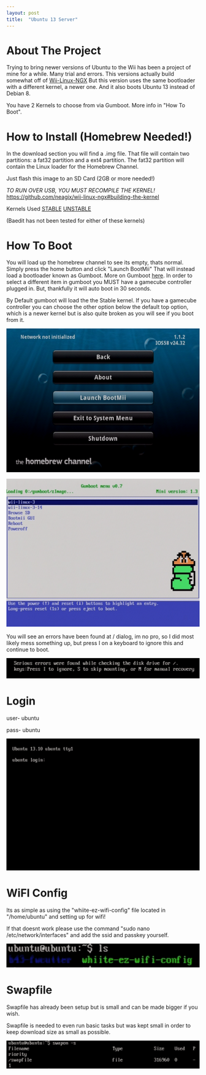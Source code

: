 ```yaml
---
layout: post
title:  "Ubuntu 13 Server"
---
```


# About The Project
Trying to bring newer versions of Ubuntu to the Wii has been a project of mine for a while. Many trial and errors.
This versions actually build somewhat off of [Wii-Linux-NGX](https://github.com/neagix/wii-linux-ngx)
But this version uses the same bootloader with a different kernel, a newer one. And it also boots Ubuntu 13 instead of Debian 8.

You have 2 Kernels to choose from via Gumboot. More info in "How To Boot".

# How to Install (Homebrew Needed!)
In the download section you will find a .img file. That file will contain two partitions: a fat32 partition and a ext4 partition. The fat32 partition will contain the Linux loader for the Homebrew Channel.

Just flash this image to an SD Card (2GB or more needed!)

*TO RUN OVER USB, YOU MUST RECOMPILE THE KERNEL!*
https://github.com/neagix/wii-linux-ngx#building-the-kernel 

Kernels Used [STABLE](https://github.com/Wii-Linux/wii-linux-ngx/tree/stable-v3.x) [UNSTABLE](https://github.com/Wii-Linux/wii-linux-ngx/tree/stable-v3.14.19)

(Baedit has not been tested for either of these kernels)

# How To Boot
You will load up the homebrew channel to see its empty, thats normal. Simply press the home button and click "Launch BootMii"
That will instead load a bootloader known as Gumboot. More on Gumboot [here](https://neagix.github.io/gumboot/).
In order to select a different item in gumboot you MUST have a gamecube controller plugged in. But, thankfully it will auto boot in 30 seconds.

By Default gumboot will load the the Stable kernel. If you have a gamecube controller you can choose the other option below the default top option, which is a newer kernel but is also quite broken as you will see if you boot from it.

![alt text](https://github.com/Wiibuntu/Ubuntu14-Wii/blob/main/Screenshots/Screen%20Shot%202023-10-17%20at%205.50.29%20PM.png)

![alt text](https://github.com/Wiibuntu/Ubuntu-13.10-Wii/blob/main/Screenshots/Screenshot%202024-03-11%20115913.png?raw=true)

You will see an errors have been found at / dialog, im no pro, so I did most likely mess something up, but press I on a keyboard to ignore this and continue to boot.

![alt text](https://github.com/Wiibuntu/Ubuntu-13.10-Wii/blob/main/Screenshots/Screenshot%202024-03-11%20115949.png?raw=true)

# Login

user- ubuntu

pass- ubuntu

![alt text](https://github.com/Wiibuntu/Ubuntu-13.10-Wii/blob/main/Screenshots/Screenshot%202024-03-11%20120047.png?raw=true)

# WiFI Config
Its as simple as using the "whiite-ez-wifi-config" file located in "/home/ubuntu" and setting up for wifi!

If that doesnt work please use the command "sudo nano /etc/network/interfaces" and add the ssid and passkey yourself.

![alt text](https://github.com/Wiibuntu/Ubuntu-13.10-Wii/blob/main/Screenshots/Screenshot%202024.png?raw=true)

# Swapfile
Swapfile has already been setup but is small and can be made bigger if you wish.

Swapfile is needed to even run basic tasks but was kept small in order to keep download size as small as possible. 

![alt text](https://github.com/Wiibuntu/Ubuntu-13.10-Wii/blob/main/Screenshots/Screenshot%202024-03-11%20120110.png?raw=true)